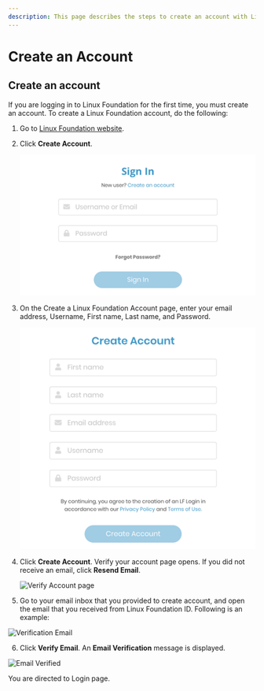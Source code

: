 ```yaml
---
description: This page describes the steps to create an account with Linux Foundation.
---
```


# Create an Account

## Create an account <a id="create-an-account"></a>

If you are logging in to Linux Foundation for the first time, you must create an account. To create a Linux Foundation account, do the following:

1. Go to [Linux Foundation website](https://lfx.platform.linuxfoundation.org/).
2. Click **Create Account**.

      ![Create Account](../../.gitbook/assets/screen-shot-2020-05-04-at-6.24.03-pm.png)​

3. On the Create a Linux Foundation Account page, enter your email address, Username, First name, Last name, and Password.

   ​![Create Account page](../../.gitbook/assets/screen-shot-2020-05-04-at-6.22.28-pm%20%282%29.png)​

4. Click **Create Account**. Verify your account page opens. If you did not receive an email, click **Resend Email**.

   ​![Verify Account page](https://firebasestorage.googleapis.com/v0/b/gitbook-28427.appspot.com/o/assets%2F-LuGl2w4LzPpYJ8jx5ae%2F-LuGz82LqEUywqFA_GQT%2F-LuGz9OwYbCtINKD3nJi%2Fverify_acct_lf.png?generation=1574407289817975&alt=media)​

5. Go to your email inbox that you provided to create account, and open the email that you received from Linux Foundation ID. Following is an example:

![Verification Email](https://gblobscdn.gitbook.com/assets%2F-LuGl2w4LzPpYJ8jx5ae%2F-LuGz82LqEUywqFA_GQT%2F-LuGz9OyvMsEqNJ7tjgU%2Fverification_email.png?generation=1574407289833469&alt=media)

 6. Click **Verify Email**. An **Email Verification** message is displayed.

![Email Verified](https://gblobscdn.gitbook.com/assets%2F-LuGl2w4LzPpYJ8jx5ae%2F-LuGz82LqEUywqFA_GQT%2F-LuGz9P-1qaM4GToTt_W%2Femail_verification.png?generation=1574407289894433&alt=media)

You are directed to Login page.

